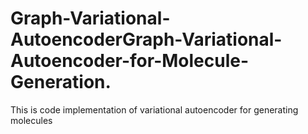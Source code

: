 # Graph-Variational-AutoencoderGraph-Variational-Autoencoder-for-Molecule-Generation.
This is code implementation of variational autoencoder for generating molecules
